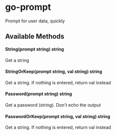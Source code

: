 # go-prompt

Prompt for user data, quickly

## Available Methods

#### String(prompt string) string

Get a string

#### StringOrKeep(prompt string, val string) string

Get a string. If nothing is entered, return val instead

#### Password(prompt string) string

Get a password (string). Don't echo the output

#### PasswordOrKeep(prompt string, val string) string

Get a string. If nothing is entered, return val instead
